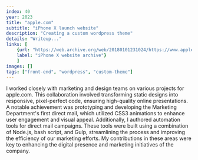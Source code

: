 ```yaml
---
index: 40
year: 2023
title: "apple.com"
subtitle: "iPhone X launch website"
description: "Creating a custom wordpress theme"
details: "Writeup..."
links: [
    {url: "https://web.archive.org/web/20180101231024/https://www.apple.com/iphone-x/", 
    label: "iPhone X website archive"}
    ]
images: []
tags: ["front-end", "wordpress", "custom-theme"]
---
```

I worked closely with marketing and design teams on various projects for apple.com. This collaboration involved transforming static designs into responsive, pixel-perfect code, ensuring high-quality online presentations. A notable achievement was prototyping and developing the Marketing Department's first direct mail, which utilized CSS3 animations to enhance user engagement and visual appeal. Additionally, I authored automation tools for direct mail campaigns. These tools were built using a combination of Node.js, bash script, and Gulp, streamlining the process and improving the efficiency of our marketing efforts. My contributions in these areas were key to enhancing the digital presence and marketing initiatives of the company.